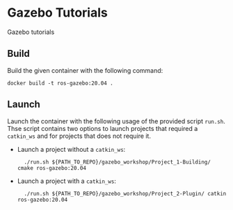 # Gazebo Tutorials
Gazebo tutorials

## Build
Build the given container with the following command:

  ```
  docker build -t ros-gazebo:20.04 .
  ```

## Launch
Launch the container with the following usage of the provided script `run.sh`. Thse script contains two options to launch projects that required a `catkin_ws` and for projects that does not require it.

- Launch a project without a `catkin_ws`:
  ```
    ./run.sh ${PATH_TO_REPO}/gazebo_workshop/Project_1-Building/ cmake ros-gazebo:20.04
  ```

- Launch a project with a `catkin_ws`:
  ```
    ./run.sh ${PATH_TO_REPO}/gazebo_workshop/Project_2-Plugin/ catkin ros-gazebo:20.04
  ```
